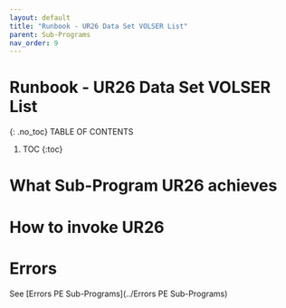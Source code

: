```yaml
---
layout: default
title: "Runbook - UR26 Data Set VOLSER List"
parent: Sub-Programs
nav_order: 9
---
```


# Runbook - UR26 Data Set VOLSER List
{: .no_toc}
TABLE OF CONTENTS 
1. TOC
{:toc}  

# What Sub-Program UR26 achieves

# How to invoke UR26

# Errors
See [Errors PE Sub-Programs](../Errors PE Sub-Programs)